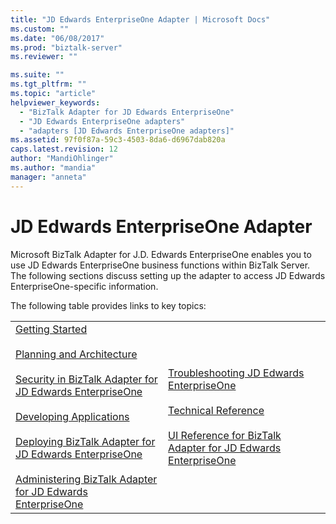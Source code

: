 ```yaml
---
title: "JD Edwards EnterpriseOne Adapter | Microsoft Docs"
ms.custom: ""
ms.date: "06/08/2017"
ms.prod: "biztalk-server"
ms.reviewer: ""

ms.suite: ""
ms.tgt_pltfrm: ""
ms.topic: "article"
helpviewer_keywords: 
  - "BizTalk Adapter for JD Edwards EnterpriseOne"
  - "JD Edwards EnterpriseOne adapters"
  - "adapters [JD Edwards EnterpriseOne adapters]"
ms.assetid: 97f0f87a-59c3-4503-8da6-d6967dab820a
caps.latest.revision: 12
author: "MandiOhlinger"
ms.author: "mandia"
manager: "anneta"
---
```

# JD Edwards EnterpriseOne Adapter
Microsoft BizTalk Adapter for J.D. Edwards EnterpriseOne enables you to use JD Edwards EnterpriseOne business functions within BizTalk Server. The following sections discuss setting up the adapter to access JD Edwards EnterpriseOne-specific information.  
  
 The following table provides links to key topics:  
  
|||  
|-|-|  
|[Getting Started](../core/getting-started-with-biztalk-adapter-for-jd-edwards-enterpriseone.md)<br /><br /> [Planning and Architecture](../core/planning-and-architecture8.md)<br /><br /> [Security in BizTalk Adapter for JD Edwards EnterpriseOne](../core/security-in-biztalk-adapter-for-jd-edwards-enterpriseone.md)<br /><br /> [Developing Applications](../core/developing-applications2.md)<br /><br /> [Deploying BizTalk Adapter for JD Edwards EnterpriseOne](../core/deploying-biztalk-adapter-for-jd-edwards-enterpriseone.md)<br /><br /> [Administering BizTalk Adapter for JD Edwards EnterpriseOne](../core/administering-biztalk-adapter-for-jd-edwards-enterpriseone.md)|[Troubleshooting JD Edwards EnterpriseOne](../core/troubleshooting-jd-edwards-enterpriseone.md)<br /><br /> [Technical Reference](../core/technical-reference6.md)<br /><br /> [UI Reference for BizTalk Adapter for JD Edwards EnterpriseOne](../core/ui-reference-for-biztalk-adapter-for-jd-edwards-enterpriseone.md)|